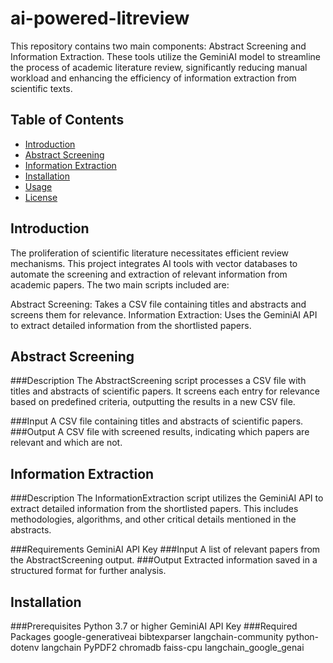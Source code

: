 # ai-powered-litreview
This repository contains two main components: Abstract Screening and Information Extraction. These tools utilize the GeminiAI model to streamline the process of academic literature review, significantly reducing manual workload and enhancing the efficiency of information extraction from scientific texts.
## Table of Contents
- [Introduction](#introduction)
- [Abstract Screening](#abstract-screening)
- [Information Extraction](#information-extraction)
- [Installation](#installation)
- [Usage](#usage)
- [License](#license)

## Introduction
The proliferation of scientific literature necessitates efficient review mechanisms. This project integrates AI tools with vector databases to automate the screening and extraction of relevant information from academic papers. The two main scripts included are:

Abstract Screening: Takes a CSV file containing titles and abstracts and screens them for relevance.
Information Extraction: Uses the GeminiAI API to extract detailed information from the shortlisted papers.

## Abstract Screening
###Description
The AbstractScreening script processes a CSV file with titles and abstracts of scientific papers. It screens each entry for relevance based on predefined criteria, outputting the results in a new CSV file.

###Input
A CSV file containing titles and abstracts of scientific papers.
###Output
A CSV file with screened results, indicating which papers are relevant and which are not.

## Information Extraction
###Description
The InformationExtraction script utilizes the GeminiAI API to extract detailed information from the shortlisted papers. This includes methodologies, algorithms, and other critical details mentioned in the abstracts.

###Requirements
GeminiAI API Key
###Input
A list of relevant papers from the AbstractScreening output.
###Output
Extracted information saved in a structured format for further analysis.

## Installation
###Prerequisites
Python 3.7 or higher
GeminiAI API Key
###Required Packages
google-generativeai
bibtexparser
langchain-community
python-dotenv
langchain
PyPDF2
chromadb
faiss-cpu
langchain_google_genai

